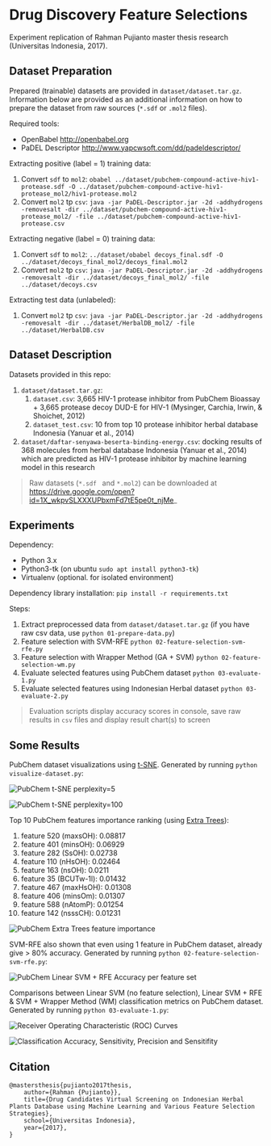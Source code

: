 # Drug Discovery Feature Selections

Experiment replication of Rahman Pujianto master thesis research (Universitas Indonesia, 2017).

## Dataset Preparation

Prepared (trainable) datasets are provided in `dataset/dataset.tar.gz`. Information below are provided as an additional information on how to prepare the dataset from raw sources (`*.sdf` or `.mol2` files).

Required tools:

* OpenBabel http://openbabel.org
* PaDEL Descriptor http://www.yapcwsoft.com/dd/padeldescriptor/

Extracting positive (label = 1) training data:

1. Convert `sdf` to `mol2`: `obabel ../dataset/pubchem-compound-active-hiv1-protease.sdf -O ../dataset/pubchem-compound-active-hiv1-protease_mol2/hiv1-protease.mol2`
1. Convert `mol2` tp `csv`: `java -jar PaDEL-Descriptor.jar -2d -addhydrogens -removesalt -dir ../dataset/pubchem-compound-active-hiv1-protease_mol2/ -file ../dataset/pubchem-compound-active-hiv1-protease.csv`

Extracting negative (label = 0) training data:

1. Convert `sdf` to `mol2`: `../dataset/obabel decoys_final.sdf -O ../dataset/decoys_final_mol2/decoys_final.mol2`
1. Convert `mol2` tp `csv`: `java -jar PaDEL-Descriptor.jar -2d -addhydrogens -removesalt -dir ../dataset/decoys_final_mol2/ -file ../dataset/decoys.csv`

Extracting test data (unlabeled):

1. Convert `mol2` tp `csv`: `java -jar PaDEL-Descriptor.jar -2d -addhydrogens -removesalt -dir ../dataset/HerbalDB_mol2/ -file ../dataset/HerbalDB.csv`

## Dataset Description

Datasets provided in this repo:

1. `dataset/dataset.tar.gz`: 
    1. `dataset.csv`: 3,665 HIV-1 protease inhibitor from PubChem Bioassay + 3,665 protease decoy DUD-E for HIV-1 (Mysinger, Carchia, Irwin, & Shoichet, 2012)
    1. `dataset_test.csv`: 10 from top 10 protease inhibitor herbal database Indonesia (Yanuar et al., 2014)
1. `dataset/daftar-senyawa-beserta-binding-energy.csv`: docking results of 368 molecules from herbal database Indonesia (Yanuar et al., 2014) which are predicted as HIV-1 protease inhibitor by machine learning model in this research

> Raw datasets (`*.sdf ` and `*.mol2`) can be downloaded at https://drive.google.com/open?id=1X_wkpvSLXXXUPbxmFd7tE5pe0t_njMe_

## Experiments

Dependency:

* Python 3.x
* Python3-tk (on ubuntu `sudo apt install python3-tk`)
* Virtualenv (optional. for isolated environment)

Dependency library installation: `pip install -r requirements.txt`

Steps:

1. Extract preprocessed data from `dataset/dataset.tar.gz` (if you have raw csv data, use `python 01-prepare-data.py`)
1. Feature selection with SVM-RFE `python 02-feature-selection-svm-rfe.py` 
1. Feature selection with Wrapper Method (GA + SVM) `python 02-feature-selection-wm.py`
1. Evaluate selected features using PubChem dataset `python 03-evaluate-1.py`
1. Evaluate selected features using Indonesian Herbal dataset `python 03-evaluate-2.py`

> Evaluation scripts display accuracy scores in console, save raw results in `csv` files and display result chart(s) to screen

## Some Results

PubChem dataset visualizations using [t-SNE](http://scikit-learn.org/stable/auto_examples/manifold/plot_t_sne_perplexity.html#sphx-glr-auto-examples-manifold-plot-t-sne-perplexity-py). Generated by running `python visualize-dataset.py`:

![PubChem t-SNE perplexity=5](visualize-dataset_tsne_5.png)

![PubChem t-SNE perplexity=100](visualize-dataset_tsne_100.png)

Top 10 PubChem features importance ranking (using [Extra Trees](http://scikit-learn.org/stable/auto_examples/ensemble/plot_forest_importances.html)):

1. feature 520 (maxsOH): 0.08817
2. feature 401 (minsOH): 0.06929
3. feature 282 (SsOH): 0.02738
4. feature 110 (nHsOH): 0.02464
5. feature 163 (nsOH): 0.0211
6. feature 35 (BCUTw-1l): 0.01432
7. feature 467 (maxHsOH): 0.01308
8. feature 406 (minsOm): 0.01307
9. feature 588 (nAtomP): 0.01254
10. feature 142 (nsssCH): 0.01231

![PubChem Extra Trees feature importance](visualize-dataset_importances.png)

SVM-RFE also shown that even using 1 feature in PubChem dataset, already give > 80% accuracy. Generated by running `python 02-feature-selection-svm-rfe.py`:

![PubChem Linear SVM + RFE Accuracy per feature set](SVM_RFE_chart.png)

Comparisons between Linear SVM (no feature selection), Linear SVM + RFE & SVM + Wrapper Method (WM) classification metrics on PubChem dataset. Generated by running `python 03-evaluate-1.py`:

![Receiver Operating Characteristic (ROC) Curves](03-evaluate-1_roc_chart.png)

![Classification Accuracy, Sensitivity, Precision and Sensitifity](03-evaluate-1_scores_chart.png)

## Citation

```
@mastersthesis{pujianto2017thesis,
	author={Rahman {Pujianto}},
    title={Drug Candidates Virtual Screening on Indonesian Herbal Plants Database using Machine Learning and Various Feature Selection Strategies},
	school={Universitas Indonesia},
	year={2017},
}
```
